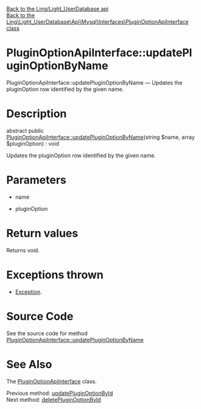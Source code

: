 [Back to the Ling/Light_UserDatabase api](https://github.com/lingtalfi/Light_UserDatabase/blob/master/doc/api/Ling/Light_UserDatabase.md)<br>
[Back to the Ling\Light_UserDatabase\Api\Mysql\Interfaces\PluginOptionApiInterface class](https://github.com/lingtalfi/Light_UserDatabase/blob/master/doc/api/Ling/Light_UserDatabase/Api/Mysql/Interfaces/PluginOptionApiInterface.md)


PluginOptionApiInterface::updatePluginOptionByName
================



PluginOptionApiInterface::updatePluginOptionByName — Updates the pluginOption row identified by the given name.




Description
================


abstract public [PluginOptionApiInterface::updatePluginOptionByName](https://github.com/lingtalfi/Light_UserDatabase/blob/master/doc/api/Ling/Light_UserDatabase/Api/Mysql/Interfaces/PluginOptionApiInterface/updatePluginOptionByName.md)(string $name, array $pluginOption) : void




Updates the pluginOption row identified by the given name.




Parameters
================


- name

    

- pluginOption

    


Return values
================

Returns void.


Exceptions thrown
================

- [Exception](http://php.net/manual/en/class.exception.php).&nbsp;







Source Code
===========
See the source code for method [PluginOptionApiInterface::updatePluginOptionByName](https://github.com/lingtalfi/Light_UserDatabase/blob/master/Api/Mysql/Interfaces/PluginOptionApiInterface.php#L145-L145)


See Also
================

The [PluginOptionApiInterface](https://github.com/lingtalfi/Light_UserDatabase/blob/master/doc/api/Ling/Light_UserDatabase/Api/Mysql/Interfaces/PluginOptionApiInterface.md) class.

Previous method: [updatePluginOptionById](https://github.com/lingtalfi/Light_UserDatabase/blob/master/doc/api/Ling/Light_UserDatabase/Api/Mysql/Interfaces/PluginOptionApiInterface/updatePluginOptionById.md)<br>Next method: [deletePluginOptionById](https://github.com/lingtalfi/Light_UserDatabase/blob/master/doc/api/Ling/Light_UserDatabase/Api/Mysql/Interfaces/PluginOptionApiInterface/deletePluginOptionById.md)<br>

